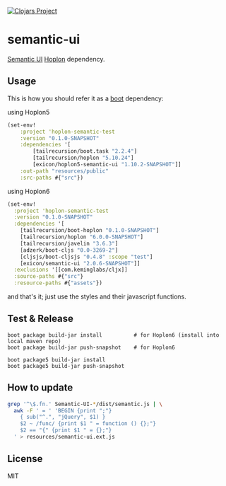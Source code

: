 [![Clojars Project](http://clojars.org/exicon/hoplon5-semantic-ui/latest-version.svg)](http://clojars.org/exicon/hoplon5-semantic-ui)

# semantic-ui

[Semantic UI][2] [Hoplon][1] dependency.

## Usage

This is how you should refer it as a [boot](http://boot-clj.com/) dependency:

using Hoplon5
```clojure
(set-env!
	:project 'hoplon-semantic-test
	:version "0.1.0-SNAPSHOT"
	:dependencies '[
		[tailrecursion/boot.task "2.2.4"]
		[tailrecursion/hoplon "5.10.24"]
		[exicon/hoplon5-semantic-ui "1.10.2-SNAPSHOT"]]
	:out-path "resources/public"
	:src-paths #{"src"})
```

using Hoplon6
```clojure
(set-env!
  :project 'hoplon-semantic-test
  :version "0.1.0-SNAPSHOT"
  :dependencies '[
    [tailrecursion/boot-hoplon "0.1.0-SNAPSHOT"]
    [tailrecursion/hoplon "6.0.0-SNAPSHOT"]
    [tailrecursion/javelin "3.6.3"]
    [adzerk/boot-cljs "0.0-3269-2"]
    [cljsjs/boot-cljsjs "0.4.8" :scope "test"]
    [exicon/semantic-ui "2.0.6-SNAPSHOT"]]
  :exclusions '[[com.keminglabs/cljx]]
  :source-paths #{"src"}
  :resource-paths #{"assets"})
```

and that's it; just use the styles and their javascript functions.

## Test & Release

```
boot package build-jar install          # for Hoplon6 (install into local maven repo)
boot package build-jar push-snapshot    # for Hoplon6

boot package5 build-jar install
boot package5 build-jar push-snapshot
```

## How to update

```bash
grep '^\$.fn.' Semantic-UI-*/dist/semantic.js | \
  awk -F ' = ' 'BEGIN {print ";"}
    { sub("^.", "jQuery", $1) }
    $2 ~ /func/ {print $1 " = function () {};"}
    $2 == "{" {print $1 " = {};"}
  ' > resources/semantic-ui.ext.js
```

## License

MIT

[1]: http://hoplon.io
[2]: http://semantic-ui.com
